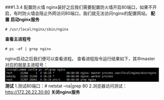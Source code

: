 ###1.3.4 配置防火墙
nginx装好之后我们需要配置防火墙开启80端口，如果不开启，有时防火墙会阻止外网访问80端口，我们就无法访问nginx的配置网站。
**配置**
**启动nginx服务**
```
# /usr/local/nginx/sbin/nginx
```
**查看主进程号**
```
# ps -ef | grep nginx
```
nginx启动之后我们便可以查看进程。
查看进程指令运行结果如下，其中master对应的就是主进程号：
![](/assets/QQ图片20180119165956.png)
**测试**
1.测试80端口：# netstat –na|grep 80
2.浏览器访问测试：http://172.26.22.30:80
**关闭nginx服务**
